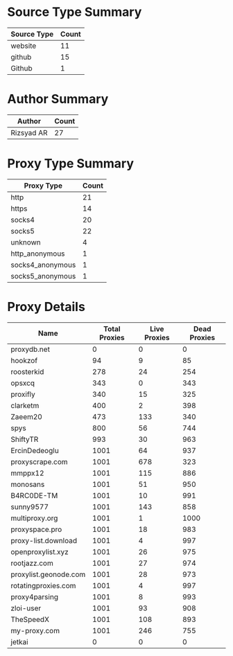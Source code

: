 # Source Type Summary

| Source Type | Count |
|-------------|-------|
| website | 11 |
| github | 15 |
| Github | 1 |


# Author Summary

| Author | Count |
|--------|-------|
| Rizsyad AR | 27 |


# Proxy Type Summary

| Proxy Type | Count |
|------------|-------|
| http | 21 |
| https | 14 |
| socks4 | 20 |
| socks5 | 22 |
| unknown | 4 |
| http_anonymous | 1 |
| socks4_anonymous | 1 |
| socks5_anonymous | 1 |


# Proxy Details

| Name | Total Proxies | Live Proxies | Dead Proxies |
|------|---------------|--------------|---------------|
| proxydb.net | 0 | 0 | 0 |
| hookzof | 94 | 9 | 85 |
| roosterkid | 278 | 24 | 254 |
| opsxcq | 343 | 0 | 343 |
| proxifly | 340 | 15 | 325 |
| clarketm | 400 | 2 | 398 |
| Zaeem20 | 473 | 133 | 340 |
| spys | 800 | 56 | 744 |
| ShiftyTR | 993 | 30 | 963 |
| ErcinDedeoglu | 1001 | 64 | 937 |
| proxyscrape.com | 1001 | 678 | 323 |
| mmppx12 | 1001 | 115 | 886 |
| monosans | 1001 | 51 | 950 |
| B4RC0DE-TM | 1001 | 10 | 991 |
| sunny9577 | 1001 | 143 | 858 |
| multiproxy.org | 1001 | 1 | 1000 |
| proxyspace.pro | 1001 | 18 | 983 |
| proxy-list.download | 1001 | 4 | 997 |
| openproxylist.xyz | 1001 | 26 | 975 |
| rootjazz.com | 1001 | 27 | 974 |
| proxylist.geonode.com | 1001 | 28 | 973 |
| rotatingproxies.com | 1001 | 4 | 997 |
| proxy4parsing | 1001 | 8 | 993 |
| zloi-user | 1001 | 93 | 908 |
| TheSpeedX | 1001 | 108 | 893 |
| my-proxy.com | 1001 | 246 | 755 |
| jetkai | 0 | 0 | 0 |
